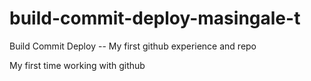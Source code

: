 # build-commit-deploy-masingale-t
Build Commit Deploy -- My first github experience and repo

My first time working with github
